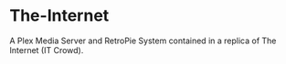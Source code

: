 # The-Internet
A Plex Media Server and RetroPie System contained in a replica of The Internet (IT Crowd).
